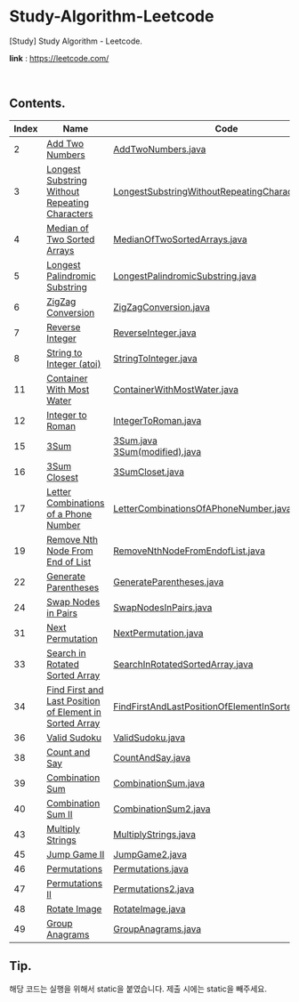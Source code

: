 # Study-Algorithm-Leetcode

[Study] Study Algorithm - Leetcode.

**link** : https://leetcode.com/

<br/>

## Contents.

| Index | Name                                                                                                                                             | Code                                                                                                                                             |
| ----- | ------------------------------------------------------------------------------------------------------------------------------------------------ | ------------------------------------------------------------------------------------------------------------------------------------------------ |
| 2     | [Add Two Numbers](https://leetcode.com/problems/add-two-numbers)                                                                                 | [AddTwoNumbers.java](./1-50/AddTwoNumbers.java)                                                                                                  |
| 3     | [Longest Substring Without Repeating Characters](https://leetcode.com/problems/longest-substring-without-repeating-characters)                   | [LongestSubstringWithoutRepeatingCharacters.java](./1-50/LongestSubstringWithoutRepeatingCharacters.java)                                        |
| 4     | [Median of Two Sorted Arrays](https://leetcode.com/problems/median-of-two-sorted-arrays)                                                         | [MedianOfTwoSortedArrays.java](./1-50/MedianOfTwoSortedArrays.java)                                                                              |
| 5     | [Longest Palindromic Substring](https://leetcode.com/problems/longest-palindromic-substring)                                                     | [LongestPalindromicSubstring.java](./1-50/LongestPalindromicSubstring.java)                                                                      |
| 6     | [ZigZag Conversion](https://leetcode.com/problems/zigzag-conversion)                                                                             | [ZigZagConversion.java](./1-50/ZigZagConversion.java)                                                                                            |
| 7     | [Reverse Integer](https://leetcode.com/problems/reverse-integer)                                                                                 | [ReverseInteger.java](./1-50/ReverseInteger.java)                                                                                                |
| 8     | [String to Integer (atoi)](https://leetcode.com/problems/string-to-integer-atoi)                                                                 | [StringToInteger.java](./1-50/StringToInteger.java)                                                                                              |
| 11    | [Container With Most Water](https://leetcode.com/problems/container-with-most-water)                                                             | [ContainerWithMostWater.java](./1-50/ContainerWithMostWater.java)                                                                                |
| 12    | [Integer to Roman](https://leetcode.com/problems/integer-to-roman)                                                                               | [IntegerToRoman.java](./1-50/IntegerToRoman.java)                                                                                                |
| 15    | [3Sum](https://leetcode.com/problems/3sum)                                                                                                       | [3Sum.java](https://github.com/Azderica/Study-Algorithm-Leetcode/blob/master/3Sum.java)<br />[3Sum(modified).java](<./1-50/3Sum(modified).java>) |
| 16    | [3Sum Closest](https://leetcode.com/problems/3sum-closest)                                                                                       | [3SumCloset.java](./1-50/3SumCloset.java)                                                                                                        |
| 17    | [Letter Combinations of a Phone Number](https://leetcode.com/problems/letter-combinations-of-a-phone-number)                                     | [LetterCombinationsOfAPhoneNumber.java](./1-50/LetterCombinationsOfAPhoneNumber.java)                                                            |
| 19    | [Remove Nth Node From End of List](https://leetcode.com/problems/remove-nth-node-from-end-of-list)                                               | [RemoveNthNodeFromEndofList.java](./1-50/RemoveNthNodeFromEndofList.java)                                                                        |
| 22    | [Generate Parentheses](https://leetcode.com/problems/generate-parentheses)                                                                       | [GenerateParentheses.java](./1-50/GenerateParentheses.java)                                                                                      |
| 24    | [Swap Nodes in Pairs](https://leetcode.com/problems/swap-nodes-in-pairs)                                                                         | [SwapNodesInPairs.java](./1-50/SwapNodesInPairs.java)                                                                                            |
| 31    | [Next Permutation](https://leetcode.com/problems/next-permutation)                                                                               | [NextPermutation.java](./1-50/NextPermutation.java)                                                                                              |
| 33    | [Search in Rotated Sorted Array](https://leetcode.com/problems/search-in-rotated-sorted-array/submissions/)                                      | [SearchInRotatedSortedArray.java](./1-50/SearchInRotatedSortedArray.java)                                                                        |
| 34    | [Find First and Last Position of Element in Sorted Array](https://leetcode.com/problems/find-first-and-last-position-of-element-in-sorted-array) | [FindFirstAndLastPositionOfElementInSortedArray.java](./1-50/FindFirstAndLastPositionOfElementInSortedArray.java)                                |
| 36    | [Valid Sudoku](https://leetcode.com/problems/valid-sudoku)                                                                                       | [ValidSudoku.java](./1-50/ValidSudoku.java)                                                                                                      |
| 38    | [Count and Say](https://leetcode.com/problems/count-and-say)                                                                                     | [CountAndSay.java](./1-50/CountAndSay.java)                                                                                                      |
| 39    | [Combination Sum](https://leetcode.com/problems/combination-sum)                                                                                 | [CombinationSum.java](./1-50/CombinationSum.java)                                                                                                |
| 40    | [Combination Sum II](https://leetcode.com/problems/combination-sum-ii)                                                                           | [CombinationSum2.java](./1-50/CombinationSum2.java)                                                                                              |
| 43    | [Multiply Strings](https://leetcode.com/problems/multiply-strings)                                                                               | [MultiplyStrings.java](./1-50/MultiplyStrings.java)                                                                                              |
| 45    | [Jump Game II](https://leetcode.com/problems/jump-game-ii)                                                                                       | [JumpGame2.java](./1-50/JumpGame2.java)                                                                                                          |
| 46    | [Permutations](https://leetcode.com/problems/permutations)                                                                                       | [Permutations.java](./1-50/Permutations.java)                                                                                                    |
| 47    | [Permutations II](https://leetcode.com/problems/permutations-ii)                                                                                 | [Permutations2.java](./1-50/Permutations2.java)                                                                                                  |
| 48    | [Rotate Image](https://leetcode.com/problems/rotate-image)                                                                                       | [RotateImage.java](./1-50/RotateImage.java)                                                                                                      |
| 49    | [Group Anagrams](https://leetcode.com/problems/group-anagrams)                                                                                   | [GroupAnagrams.java](./1-50/GroupAnagrams.java)                                                                                                  |

## Tip.

해당 코드는 실행을 위해서 static을 붙였습니다. 제출 시에는 static을 빼주세요.
